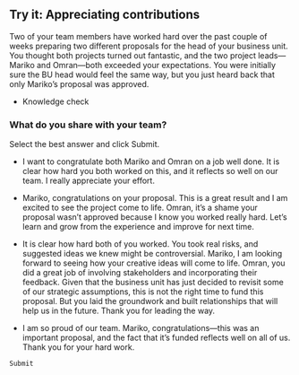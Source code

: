 ## Try it: Appreciating contributions

Two of your team members have worked hard over the past couple of weeks preparing two different proposals for the head of your business unit. You thought both projects turned out fantastic, and the two project leads—Mariko and Omran—both exceeded your expectations. You were initially sure the BU head would feel the same way, but you just heard back that only Mariko’s proposal was approved.

* Knowledge check

### What do you share with your team?


Select the best answer and click Submit.

+ I want to congratulate both Mariko and Omran on a job well done. It is clear how hard you both worked on this, and it reflects so well on our team. I really appreciate your effort.
+ Mariko, congratulations on your proposal. This is a great result and I am excited to see the project come to life. Omran, it’s a shame your proposal wasn’t approved because I know you worked really hard. Let’s learn and grow from the experience and improve for next time.

+ It is clear how hard both of you worked. You took real risks, and suggested ideas we knew might be controversial. Mariko, I am looking forward to seeing how your creative ideas will come to life. Omran, you did a great job of involving stakeholders and incorporating their feedback. Given that the business unit has just decided to revisit some of our strategic assumptions, this is not the right time to fund this proposal. But you laid the groundwork and built relationships that will help us in the future. Thank you for leading the way.

+ I am so proud of our team. Mariko, congratulations—this was an important proposal, and the fact that it’s funded reflects well on all of us. Thank you for your hard work.

`Submit`


